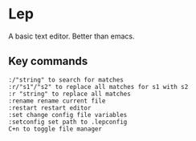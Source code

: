 # Lep
A basic text editor. Better than emacs.

## Key commands
``` Console
:/"string" to search for matches
:r/"s1"/"s2" to replace all matches for s1 with s2
:r "string" to replace all matches
:rename rename current file
:restart restart editor
:set change config file variables
:setconfig set path to .lepconfig
C+n to toggle file manager

```

